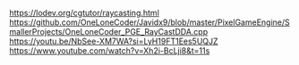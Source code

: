 https://lodev.org/cgtutor/raycasting.html
https://github.com/OneLoneCoder/Javidx9/blob/master/PixelGameEngine/SmallerProjects/OneLoneCoder_PGE_RayCastDDA.cpp
https://youtu.be/NbSee-XM7WA?si=LyH19FT1Ees5UQJZ
https://www.youtube.com/watch?v=Xh2i-BcLji8&t=11s